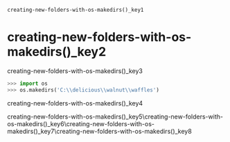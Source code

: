 ```ngMeta
creating-new-folders-with-os-makedirs()_key1
```
# creating-new-folders-with-os-makedirs()_key2
creating-new-folders-with-os-makedirs()_key3

```python
>>> import os
>>> os.makedirs('C:\\delicious\\walnut\\waffles')
```
creating-new-folders-with-os-makedirs()_key4

creating-new-folders-with-os-makedirs()_key5\\creating-new-folders-with-os-makedirs()_key6\\creating-new-folders-with-os-makedirs()_key7\\creating-new-folders-with-os-makedirs()_key8
